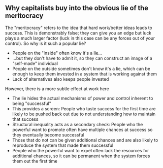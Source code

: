 ## Why capitalists buy into the obvious lie of the meritocracy

The "meritocracy" refers to the idea that hard work/better ideas leads to success. This is demonstrably false; they can give you an edge but luck plays a much larger factor (luck in this case can be any forces out of your control). So why is it such a popular lie?

* People on the "inside" often know it's a lie...
* ...but they don't have to admit it, so they can construct an image of a "self-made" individual
* People on the outside sometimes don't know it's a lie, which can be enough to keep them invested in a system that is working against them
* Lack of alternatives also keeps people invested

However, there is a more subtle effect at work here

* The lie hides the actual mechanisms of power and control inherent to being "successful"
* This provides a screen: People who taste success for the first time are likely to be pushed back out due to not understanding how to maintain that success
* Structural inequality acts as a secondary check: People who the powerful want to promote often have multiple chances at success so they eventually become successful
* Those that do not can be given additional chances and are also likely to reproduce the system that made them successful
* People who the powerful want to expel often lack the resources for additional chances, so it can be permanent when the system forces them out the first time
